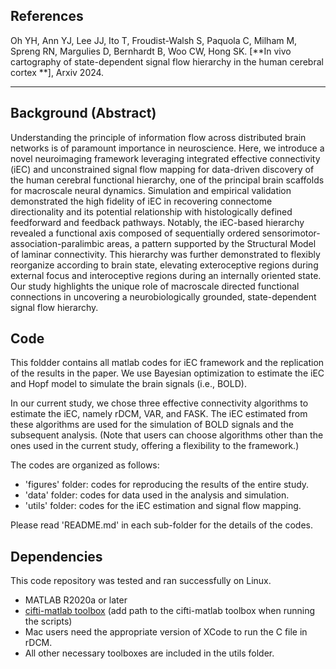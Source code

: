 ## References

Oh YH, Ann YJ, Lee JJ, Ito T, Froudist-Walsh S, Paquola C, Milham M, Spreng RN, Margulies D, Bernhardt B, Woo CW, Hong SK. [**In vivo cartography of state-dependent signal flow hierarchy in the human cerebral cortex **], Arxiv 2024.

----

## Background (Abstract)

Understanding the principle of information flow across distributed brain networks is of paramount importance in neuroscience. Here, we introduce a novel neuroimaging framework leveraging integrated effective connectivity (iEC) and unconstrained signal flow mapping for data-driven discovery of the human cerebral functional hierarchy, one of the principal brain scaffolds for macroscale neural dynamics. Simulation and empirical validation demonstrated the high fidelity of iEC in recovering connectome directionality and its potential relationship with histologically defined feedforward and feedback pathways. Notably, the iEC-based hierarchy revealed a functional axis composed of sequentially ordered sensorimotor-association-paralimbic areas, a pattern supported by the Structural Model of laminar connectivity. This hierarchy was further demonstrated to flexibly reorganize according to brain state, elevating exteroceptive regions during external focus and interoceptive regions during an internally oriented state. Our study highlights the unique role of macroscale directed functional connections in uncovering a neurobiologically grounded, state-dependent signal flow hierarchy.

## Code

This foldder contains all matlab codes for iEC framework and the replication of the results in the paper. We use Bayesian optimization to estimate the iEC and Hopf model to simulate the brain signals (i.e., BOLD).

In our current study, we chose three effective connectivity algorithms to estimate the iEC, namely rDCM, VAR, and FASK. The iEC estimated from these algorithms are used for the simulation of BOLD signals and the subsequent analysis. (Note that users can choose algorithms other than the ones used in the current study, offering a flexibility to the framework.)

The codes are organized as follows:

- 'figures' folder: codes for reproducing the results of the entire study.
- 'data' folder: codes for data used in the analysis and simulation.
- 'utils' folder: codes for the iEC estimation and signal flow mapping.

Please read 'README.md' in each sub-folder for the details of the codes.

## Dependencies
This code repository was tested and ran successfully on Linux.

- MATLAB R2020a or later
- [cifti-matlab toolbox](https://github.com/Washington-University/cifti-matlab) (add path to the cifti-matlab toolbox when running the scripts)
- Mac users need the appropriate version of XCode to run the C file in rDCM.
- All other necessary toolboxes are included in the utils folder.
